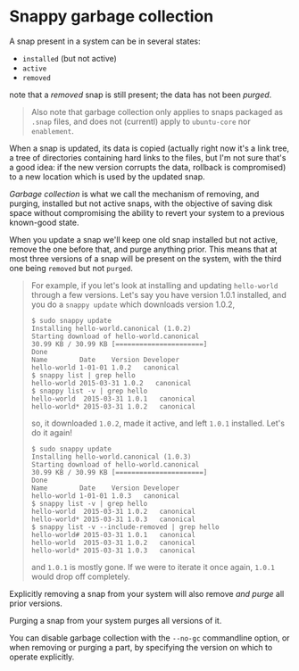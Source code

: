Snappy garbage collection
=========================

A snap present in a system can be in several states:

- `installed` (but not active)
- `active`
- `removed`

note that a *removed* snap is still present; the data has not been *purged*.

> Also note that garbage collection only applies to snaps packaged as `.snap`
> files, and does not (currentl) apply to `ubuntu-core` nor `enablement`.

When a snap is updated, its data is copied (actually right now it's a link tree,
a tree of directories containing hard links to the files, but I'm not sure
that's a good idea: if the new version corrupts the data, rollback is
compromised) to a new location which is used by the updated snap.

*Garbage collection* is what we call the mechanism of removing, and purging,
 installed but not active snaps, with the objective of saving disk space
 without compromising the ability to revert your system to a previous
 known-good state.

When you update a snap we'll keep one old snap installed but not active,
remove the one before that, and purge anything prior. This means that at most
three versions of a snap will be present on the system, with the third one
being `removed` but not `purged`.

> For example, if you let's look at installing and updating `hello-world`
> through a few versions. Let's say you have version 1.0.1 installed, and you
> do a `snappy update` which downloads version 1.0.2,
>
>     $ sudo snappy update
>     Installing hello-world.canonical (1.0.2)
>     Starting download of hello-world.canonical
>     30.99 KB / 30.99 KB [======================]
>     Done
>     Name        Date    Version Developer
>     hello-world 1-01-01 1.0.2   canonical
>     $ snappy list | grep hello
>     hello-world 2015-03-31 1.0.2   canonical
>     $ snappy list -v | grep hello
>     hello-world  2015-03-31 1.0.1   canonical
>     hello-world* 2015-03-31 1.0.2   canonical
>
> so, it downloaded `1.0.2`, made it active, and left `1.0.1` installed. Let's
> do it again!
>
>     $ sudo snappy update
>     Installing hello-world.canonical (1.0.3)
>     Starting download of hello-world.canonical
>     30.99 KB / 30.99 KB [======================]
>     Done
>     Name        Date    Version Developer
>     hello-world 1-01-01 1.0.3   canonical
>     $ snappy list -v | grep hello
>     hello-world  2015-03-31 1.0.2   canonical
>     hello-world* 2015-03-31 1.0.3   canonical
>     $ snappy list -v --include-removed | grep hello
>     hello-world# 2015-03-31 1.0.1   canonical
>     hello-world  2015-03-31 1.0.2   canonical
>     hello-world* 2015-03-31 1.0.3   canonical
>
> and `1.0.1` is mostly gone. If we were to iterate it once again, `1.0.1`
> would drop off completely.

Explicitly removing a snap from your system will also remove *and purge* all
prior versions.

Purging a snap from your system purges all versions of it.

You can disable garbage collection with the `--no-gc` commandline option, or
when removing or purging a part, by specifying the version on which to operate
explicitly.

